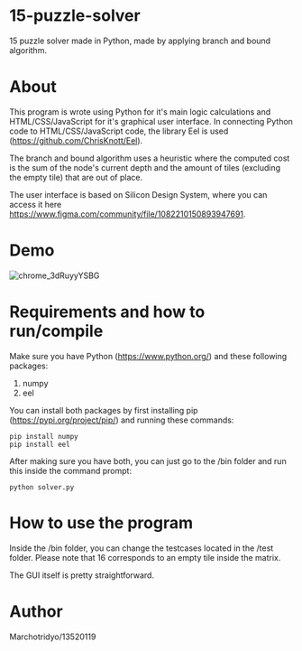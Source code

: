 # 15-puzzle-solver
15 puzzle solver made in Python, made by applying branch and bound algorithm.

# About
This program is wrote using Python for it's main logic calculations and HTML/CSS/JavaScript for it's graphical user interface. In connecting Python code to HTML/CSS/JavaScript code, the library Eel is used (https://github.com/ChrisKnott/Eel). 

The branch and bound algorithm uses a heuristic where the computed cost is the sum of the node's current depth and the amount of tiles (excluding the empty tile) that are out of place.

The user interface is based on Silicon Design System, where you can access it here https://www.figma.com/community/file/1082210150893947691.

# Demo
![chrome_3dRuyyYSBG](https://user-images.githubusercontent.com/29671825/161415316-a39089aa-b165-47d4-8a9f-c8e88ebf36ca.gif)

# Requirements and how to run/compile
Make sure you have Python (https://www.python.org/) and these following packages:
1. numpy
2. eel

You can install both packages by first installing pip (https://pypi.org/project/pip/) and running these commands:
```
pip install numpy
pip install eel
```

After making sure you have both, you can just go to the /bin folder and run this inside the command prompt:
```
python solver.py
```

# How to use the program
Inside the /bin folder, you can change the testcases located in the /test folder. Please note that 16 corresponds to an empty tile inside the matrix.

The GUI itself is pretty straightforward.

# Author
Marchotridyo/13520119
